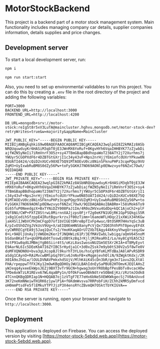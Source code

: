 # MotorStockBackend

This project is a backend part of a motor stock management system. Main functionality includes managing company car details, supplier companies information, details supplies and price changes.

## Development server

To start a local development server, run:

```bash
npm i
```

```bash
npm run start:start
```

Also, you need to set up environmental validables to run this project. You can do this by creating a `.env` file in the root directory of the project and adding the following variables:

```
PORT=3000
BACKEND_URL=http://localhost:3000
FRONTEND_URL=http://localhost:4200

DB_URL=mongodb+srv://motor-stock:reIgSt8r5xV3LuTA@maincluster.hghvu.mongodb.net/motor-stock-dev?retryWrites=true&w=majority&appName=MainCluster

JWT_PUBLIC_KEY="-----BEGIN PUBLIC KEY-----
MIIBIjANBgkqhkiG9w0BAQEFAAOCAQ8AMIIBCgKCAQEA23wqlpGI8Z2kMAIz8ASb
NRQUquwduyKr6HASiM3qbT0jE3JWnMX6YoRuf+0KgvHYh6VqaIHHBYK77zZjwbDi
ajfWZN5yNeIi7iRmVnrF3O5z+sy47TBmGBapBBdhopaWoT238ATY2j72Xurhms7j
YWUyr5CGOPXdF6r4DZBTGtGXrjI1c34y43vF+Nps2nrHjjYEmiofcdUXrYPkuw0N
85UATId424/cQiD2nXUCv98XE75Q91MTAOEvU0cz8NinSFknuPHPz3cqePQqz9VU
ZqM3+UyIxwbRuBM8S0dZy56Pw+toFySGKHJ7NO69AONlp0ENwzvyof6NZxC7OwX/
9QIDAQAB
-----END PUBLIC KEY-----"
JWT_PRIVATE_KEY="-----BEGIN RSA PRIVATE KEY-----
MIIEpAIBAAKCAQEA23wqlpGI8Z2kMAIz8ASbNRQUquwduyKr6HASiM3qbT0jE3JW
nMX6YoRuf+0KgvHYh6VqaIHHBYK77zZjwbDiajfWZN5yNeIi7iRmVnrF3O5z+sy4
7TBmGBapBBdhopaWoT238ATY2j72Xurhms7jYWUyr5CGOPXdF6r4DZBTGtGXrjI1
c34y43vF+Nps2nrHjjYEmiofcdUXrYPkuw0N85UATId424/cQiD2nXUCv98XE75Q
91MTAOEvU0cz8NinSFknuPHPz3cqePQqz9VUZqM3+UyIxwbRuBM8S0dZy56Pw+to
FySGKHJ7NO69AONlp0ENwzvyof6NZxC7OwX/9QIDAQABAoIBABRm+l58sMok6To9
Oi65fuP0NeedgzX+BxTYNiDZY008PaJ1Im/4R0oZHVxu4GdDq+kQC1AjoCh2+plF
6Qf8NU/CWP+PXfZ8StrwL0MirnnXAJjzps0Fjrf2g0eKFN1UOjRK1GpPSQkgiS5R
jx8g1CodihSfzppE4IRutBgurkrzvJf00zTimm+l6amoWFLHOqc21xXWiX34hKGw
jakHSlIJWbVCPH3mCFqpD7of1bVIGEtDRreBpTIxFp4wuc/BtOSRM7HHxYqSc3uB
K/pIvOShOZVgJVkUsV9Ug+X/aEIQ0EmHNS8anyPcVjQx7IQ03hVhPhT0peuyEFdX
cyCWRRECgYEA9j5Jaq1QuCfs2/YmoKKaqAOrU7ZXb7EAgy44kKnyVhwgUrseqzGw
0+L+9ADljUnAyJjVW6Dm2Ker2fJNQHWiz61P/3EfMAVIwbLlwbigq/aQmV645noM
bSdanBKatfa+gUdPBab0tToswEzOBtkzBqJrKjljMJReaRhI/Lo/my8CgYEA5C52
hstP91w8qdGJMBmjYgB6Siir4tS/oKzL8asIwosoNUZGm5E5Xr2KIA+4T8MyEyvt
E9AarNL6Ic5DEeKbATI6ZYIBC5rHydja1C+3d0xZSsk7m9yb0tS30V2u5f8wTe0V
doMFXQNON0U+bva3gLXcopBJl9kurhT3YLUo/hsCgYBfoKLMTdBaJA8lAPvRSDR9
aSdg1CAynO+RAiMvcwBMlpGq70Yiv6JnNvFB+xMqgmjevhOliN/9ZWgktKdxj/2R
X0IA9oJhGLw/lOULDVNAVPmkxhdSUjV/MlhK4iK45cDn3bR/gm3n71avu2QLXtAl
FHA/rpeppwTfFXJKy12mOwKBgQDHOyJWU1LBAhIdnEySaPBU82HTOmvKJEQlAHsZ
yWJeqq4yxeeEkWpsJEZj9BXT3vTr9GCN+hgwag3oUnYRObBpfPesBbTv8vcacHOw
7PDeAxW7zLR1REvx67WL4qaBPy1n/OfOkFuweOBkNdtre5OBmEjKz/zRztmJOdk8
4TCnnQKBgQDRIap1N+HQQAB7oj1zVTgF7E77eHx6bNe5XEWKWkgecSj7V0AnUvvd
3K72neKmNNeiwTH1RK6z1ywlP1A+f6KdmWvsva7RRPobFiH/ZChh2kMR5yDmfvcd
oH0mmPtsdFe5flEMkuYTPYJjzP3X4ensRYcZBvmQH7OSktTbYKIGVA==
-----END RSA PRIVATE KEY-----"
```

Once the server is running, open your browser and navigate to `http://localhost:3000`.

## Deployment

This application is deployed on Firebase. You can access the deployed version by visiting [https://motor-stock-5ebdd.web.app](https://motor-stock-5ebdd.web.app).
